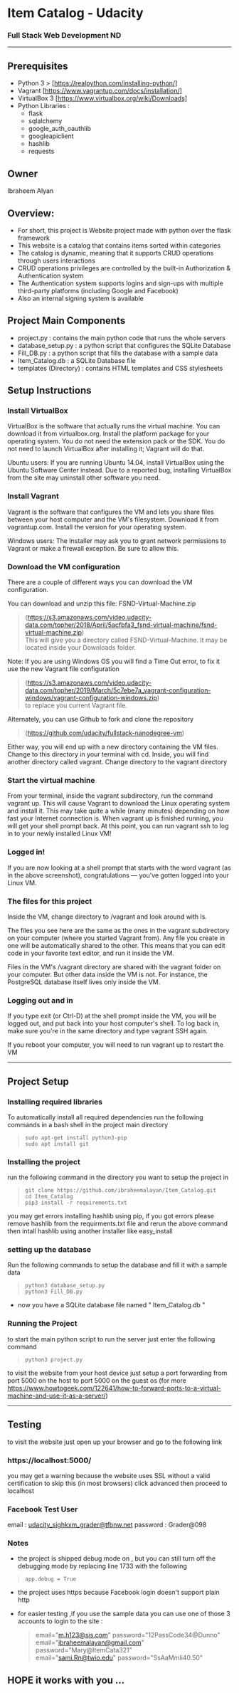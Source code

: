 # Item Catalog - Udacity
### Full Stack Web Development ND
_______________________
## Prerequisites
* Python 3 > [https://realpython.com/installing-python/]  
* Vagrant [https://www.vagrantup.com/docs/installation/]  
* VirtualBox 3 [https://www.virtualbox.org/wiki/Downloads]  
* Python Libraries :  
    - flask  
    - sqlalchemy  
    - google_auth_oauthlib  
    - googleapiclient  
    - hashlib  
    - requests  

## Owner
Ibraheem Alyan

## Overview:
* For short, this project is Website project made with python over the flask framework
* This website is a catalog that contains items sorted within categories
* The catalog is dynamic, meaning that it supports CRUD operations through users interactions
* CRUD operations privileges are controlled by the built-in Authorization & Authentication system
* The Authentication system supports logins and sign-ups with multiple third-party platforms (including Google and Facebook)
* Also an internal signing system is available

## Project Main Components

* project.py : contains the main python code that runs the whole servers  
* database_setup.py : a python script that configures the SQLite Database  
* Fill_DB.py : a python script that fills the database with a sample data  
* Item_Catalog.db : a SQLite Database file  
* templates (Directory) : contains HTML templates and CSS stylesheets  

## Setup Instructions

### Install VirtualBox
VirtualBox is the software that actually runs the virtual machine. You can download it from virtualbox.org. Install the platform package for your operating system. You do not need the extension pack or the SDK. You do not need to launch VirtualBox after installing it; Vagrant will do that.

Ubuntu users: If you are running Ubuntu 14.04, install VirtualBox using the Ubuntu Software Center instead. Due to a reported bug, installing VirtualBox from the site may uninstall other software you need.

### Install Vagrant
Vagrant is the software that configures the VM and lets you share files between your host computer and the VM's filesystem. Download it from vagrantup.com. Install the version for your operating system.

Windows users: The Installer may ask you to grant network permissions to Vagrant or make a firewall exception. Be sure to allow this.

### Download the VM configuration
There are a couple of different ways you can download the VM configuration.

You can download and unzip this file: FSND-Virtual-Machine.zip
> (https://s3.amazonaws.com/video.udacity-data.com/topher/2018/April/5acfbfa3_fsnd-virtual-machine/fsnd-virtual-machine.zip)  
This will give you a directory called FSND-Virtual-Machine. It may be located inside your Downloads folder.

Note: If you are using Windows OS you will find a Time Out error, to fix it use the new Vagrant file configuration
> (https://s3.amazonaws.com/video.udacity-data.com/topher/2019/March/5c7ebe7a_vagrant-configuration-windows/vagrant-configuration-windows.zip)  
to replace you current Vagrant file.

Alternately, you can use Github to fork and clone the repository
> (https://github.com/udacity/fullstack-nanodegree-vm)  

Either way, you will end up with a new directory containing the VM files. Change to this directory in your terminal with cd. Inside, you will find another directory called vagrant. Change directory to the vagrant directory

### Start the virtual machine
From your terminal, inside the vagrant subdirectory, run the command vagrant up. This will cause Vagrant to download the Linux operating system and install it. This may take quite a while (many minutes) depending on how fast your Internet connection is.
When vagrant up is finished running, you will get your shell prompt back. At this point, you can run vagrant ssh to log in to your newly installed Linux VM!

### Logged in!
If you are now looking at a shell prompt that starts with the word vagrant (as in the above screenshot), congratulations — you've gotten logged into your Linux VM.

### The files for this project
Inside the VM, change directory to /vagrant and look around with ls.

The files you see here are the same as the ones in the vagrant subdirectory on your computer (where you started Vagrant from). Any file you create in one will be automatically shared to the other. This means that you can edit code in your favorite text editor, and run it inside the VM.

Files in the VM's /vagrant directory are shared with the vagrant folder on your computer. But other data inside the VM is not. For instance, the PostgreSQL database itself lives only inside the VM.

### Logging out and in
If you type exit (or Ctrl-D) at the shell prompt inside the VM, you will be logged out, and put back into your host computer's shell. To log back in, make sure you're in the same directory and type vagrant SSH again.

If you reboot your computer, you will need to run vagrant up to restart the VM

_______________________
## Project Setup

### Installing required libraries
To automatically install all required dependencies run the following commands in a bash shell in the project main directory
>     sudo apt-get install python3-pip   
>     sudo apt install git  

### Installing the project
run the following command in the directory you want to setup the project in
>     git clone https://github.com/ibraheemalayan/Item_Catalog.git  
>     cd Item_Catalog
>     pip3 install -r requirements.txt
you may get errors installing hashlib using pip, if you got errors please remove hashlib from the requirments.txt file and rerun the above command then intall hashlib using another installer like easy_install 

### setting up the database
Run the following commands to setup the database and fill it with a sample data
>     python3 database_setup.py  
>     python3 Fill_DB.py  

 * now you have a SQLite database file named " Item_Catalog.db "

### Running the Project
to start the main python script to run the server just enter the following command
>     python3 project.py  
to visit the website from your host device just setup a port forwarding from port 5000 on the host to port 5000 on the guest os (for more https://www.howtogeek.com/122641/how-to-forward-ports-to-a-virtual-machine-and-use-it-as-a-server/)
_______________________
## Testing
to visit the website just open up your browser and go to the following link
### https://localhost:5000/  
you may get a warning because the website uses SSL without a valid certification to skip this (in most browsers) click advanced then proceed to localhost

### Facebook Test User
email : udacity_sighkxm_grader@tfbnw.net
password : Grader@098

### Notes
* the project is shipped debug mode on , but you can still turn off the debugging mode by replacing line 1733 with the following  
>     app.debug = True  

* the project uses https because Facebook login doesn't support plain http

* for easier testing ,if you use the sample data you can use one of those 3 accounts to login to the site :
  > email="m.h123@sis.com"                   password="12PassCode34@Dunno"  
  > email="ibraheemalayan@gmail.com"         password="Mary@ItemCata321"  
  > email="sami.Rn@twio.edu"                 password="SsAaMmIi40.50"  

## HOPE it works with you ...
